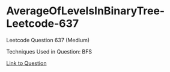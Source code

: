 # AverageOfLevelsInBinaryTree-Leetcode-637

Leetcode Question 637 (Medium)

Techniques Used in Question:
BFS

[Link to Question](https://leetcode.com/problems/average-of-levels-in-binary-tree/)
